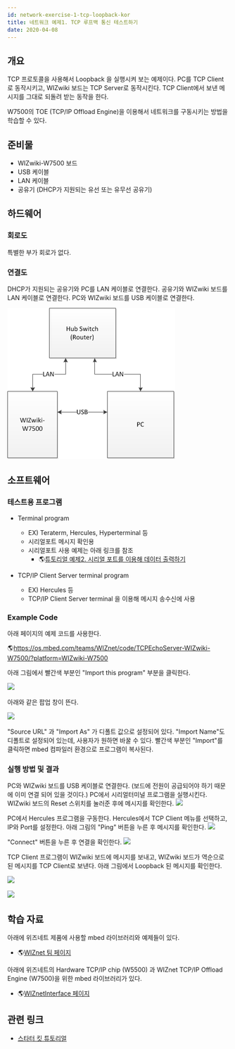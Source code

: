 ```yaml
---
id: network-exercise-1-tcp-loopback-kor
title: 네트워크 예제1. TCP 루프백 통신 테스트하기
date: 2020-04-08
---
```


## 개요

TCP 프로토콜을 사용해서 Loopback 을 실행시켜 보는 예제이다. PC를 TCP Client로 동작시키고, WIZwiki
보드는 TCP Server로 동작시킨다. TCP Client에서 보낸 메시지를 그대로 되돌려 받는 동작을 한다.

W7500의 TOE (TCP/IP Offload Engine)을 이용해서 네트워크를 구동시키는 방법을 학습할 수 있다.


## 준비물

  - WIZwiki-W7500 보드
  - USB 케이블
  - LAN 케이블
  - 공유기 (DHCP가 지원되는 유선 또는 유무선 공유기)

## 하드웨어

### 회로도

특별한 부가 회로가 없다.

### 연결도

DHCP가 지원되는 공유기와 PC를 LAN 케이블로 연결한다. 공유기와 WIZwiki 보드를 LAN 케이블로 연결한다. PC와
WIZwiki 보드를 USB 케이블로 연결한다.

![](/img/products/wizwiki_mbed_kit/kit_en/tcp_loopback_system_config_en.png)


## 소프트웨어

### 테스트용 프로그램

  - Terminal program
      - EX) Teraterm, Hercules, Hyperterminal 등
      - 시리얼포트 메시지 확인용
      - 시리얼포트 사용 예제는 아래 링크를 참조
          - 🌎[튜토리얼 예제2. 시리얼 포트를 이용해 데이터
            출력하기](./Exercise-2.Serial-port-Kor.md)



  - TCP/IP Client Server terminal program
      - EX) Hercules 등
      - TCP/IP Client Server terminal 을 이용해 메시지 송수신에 사용
      
### Example Code

아래 페이지의 예제 코드를 사용한다.

🌎https://os.mbed.com/teams/WIZnet/code/TCPEchoServer-WIZwiki-W7500/?platform=WIZwiki-W7500

아래 그림에서 빨간색 부분인 "Import this program" 부분을 클릭한다.

![](/img/products/wizwiki_mbed_kit/kit_en/ex_tcp_loop_1.jpg)

아래와 같은 팝업 창이 뜬다.

![](/img/products/wizwiki_mbed_kit/kit_en/ex_tcp_loop_2.jpg)

"Source URL" 과 "Import As" 가 디폴트 값으로 설정되어 있다. "Import Name"도 디폴트로 설정되어
있는데, 사용자가 원하면 바꿀 수 있다. 빨간색 부분인 "Import"를 클릭하면 mbed 컴파일러 환경으로 프로그램이
복사된다.


### 실행 방법 및 결과

PC와 WIZwiki 보드를 USB 케이블로 연결한다. (보드에 전원이 공급되어야 하기 때문에 이미 연결 되어 있을 것이다.)
PC에서 시리얼터미널 프로그램을 실행시킨다. WIZwiki 보드의 Reset 스위치를 눌러준 후에 메시지를 확인한다.
![](/img/products/wizwiki_mbed_kit/kit_en/ex_tcp_loop_server1.jpg)

PC에서 Hercules 프로그램을 구동한다. Hercules에서 TCP Client 메뉴를 선택하고, IP와 Port를
설정한다. 아래 그림의 "Ping" 버튼을 누른 후 메시지를 확인한다.
![](/img/products/wizwiki_mbed_kit/kit_en/ex_tcp_loop_client1.jpg)

"Connect" 버튼을 누른 후 연결을 확인한다.
![](/img/products/wizwiki_mbed_kit/kit_en/ex_tcp_loop_client2.jpg)

TCP Client 프로그램이 WIZwiki 보드에 메시지를 보내고, WIZwiki 보드가 역순으로 된 메시지를 TCP
Client로 보낸다. 아래 그림에서 Loopback 된 메시지를 확인한다.

![](/img/products/wizwiki_mbed_kit/kit_en/ex_tcp_loop_client3.jpg)

![](/img/products/wizwiki_mbed_kit/kit_en/ex_tcp_loop_server2.jpg)


## 학습 자료

아래에 위즈네트 제품에 사용할 mbed 라이브러리와 예제들이 있다.

  - 🌎[WIZnet 팀 페이지](https://os.mbed.com/teams/WIZnet/)

아래에 위즈네트의 Hardware TCP/IP chip (W5500) 과 WIZnet TCP/IP Offload Engine
(W7500)을 위한 mbed 라이브러리가 있다.

  - 🌎[WIZnetInterface 페이지](https://os.mbed.com/teams/WIZnet/code/WIZnetInterface/)
    

## 관련 링크

   * [스타터 킷 튜토리얼](./Tutorial-Kor.md)
